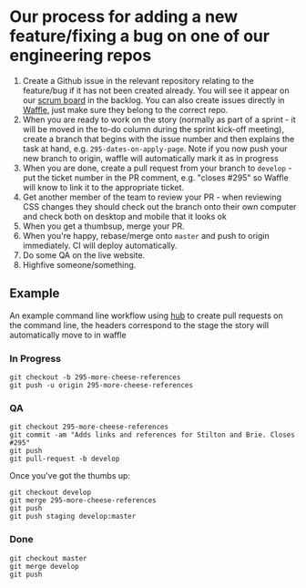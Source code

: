 # Our process for adding a new feature/fixing a bug on one of our engineering repos

1. Create a Github issue in the relevant repository relating to the feature/bug if it has not been created already. You will see it appear on our [scrum board](http://waffle.io/makersacademy/engineering) in the backlog. You can also create issues directly in [Waffle](https://www.waffle.io), just make sure they belong to the correct repo.
2. When you are ready to work on the story (normally as part of a sprint - it will be moved in the to-do column during the sprint kick-off meeting), create a branch that begins with the issue number and then explains the task at hand, e.g. `295-dates-on-apply-page`. Note if you now push your new branch to origin, waffle will automatically mark it as in progress
3. When you are done, create a pull request from your branch to `develop` - put the ticket number in the PR comment, e.g. "closes #295" so Waffle will know to link it to the appropriate ticket.
4. Get another member of the team to review your PR - when reviewing CSS changes they should check out the branch onto their own computer and check both on desktop and mobile that it looks ok
5. When you get a thumbsup, merge your PR. 
6. When you're happy, rebase/merge onto `master` and push to origin immediately. CI will deploy automatically. 
7. Do some QA on the live website.
8. Highfive someone/something.

## Example

An example command line workflow using [hub](https://github.com/github/hub) to create pull requests on the command line, the headers correspond to the stage the story will automatically move to in waffle

### In Progress
```
git checkout -b 295-more-cheese-references
git push -u origin 295-more-cheese-references
```

### QA
```
git checkout 295-more-cheese-references
git commit -am "Adds links and references for Stilton and Brie. Closes #295"
git push
git pull-request -b develop
```

Once you've got the thumbs up:

```
git checkout develop
git merge 295-more-cheese-references
git push
git push staging develop:master
```

### Done
```
git checkout master
git merge develop
git push
```
